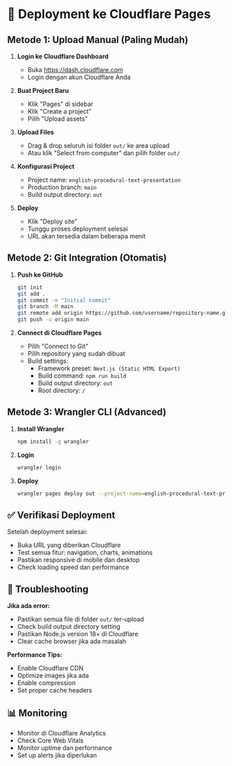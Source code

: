 # 🚀 Deployment ke Cloudflare Pages

## Metode 1: Upload Manual (Paling Mudah)

1. **Login ke Cloudflare Dashboard**
   - Buka https://dash.cloudflare.com
   - Login dengan akun Cloudflare Anda

2. **Buat Project Baru**
   - Klik "Pages" di sidebar
   - Klik "Create a project"
   - Pilih "Upload assets"

3. **Upload Files**
   - Drag & drop seluruh isi folder `out/` ke area upload
   - Atau klik "Select from computer" dan pilih folder `out/`

4. **Konfigurasi Project**
   - Project name: `english-procedural-text-presentation`
   - Production branch: `main`
   - Build output directory: `out`

5. **Deploy**
   - Klik "Deploy site"
   - Tunggu proses deployment selesai
   - URL akan tersedia dalam beberapa menit

## Metode 2: Git Integration (Otomatis)

1. **Push ke GitHub**
   ```bash
   git init
   git add .
   git commit -m "Initial commit"
   git branch -M main
   git remote add origin https://github.com/username/repository-name.git
   git push -u origin main
   ```

2. **Connect di Cloudflare Pages**
   - Pilih "Connect to Git"
   - Pilih repository yang sudah dibuat
   - Build settings:
     - Framework preset: `Next.js (Static HTML Export)`
     - Build command: `npm run build`
     - Build output directory: `out`
     - Root directory: `/`

## Metode 3: Wrangler CLI (Advanced)

1. **Install Wrangler**
   ```bash
   npm install -g wrangler
   ```

2. **Login**
   ```bash
   wrangler login
   ```

3. **Deploy**
   ```bash
   wrangler pages deploy out --project-name=english-procedural-text-presentation
   ```

## ✅ Verifikasi Deployment

Setelah deployment selesai:
- Buka URL yang diberikan Cloudflare
- Test semua fitur: navigation, charts, animations
- Pastikan responsive di mobile dan desktop
- Check loading speed dan performance

## 🔧 Troubleshooting

**Jika ada error:**
- Pastikan semua file di folder `out/` ter-upload
- Check build output directory setting
- Pastikan Node.js version 18+ di Cloudflare
- Clear cache browser jika ada masalah

**Performance Tips:**
- Enable Cloudflare CDN
- Optimize images jika ada
- Enable compression
- Set proper cache headers

## 📊 Monitoring

- Monitor di Cloudflare Analytics
- Check Core Web Vitals
- Monitor uptime dan performance
- Set up alerts jika diperlukan

